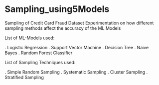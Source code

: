 # Sampling_using5Models
Sampling of Credit Card Fraud Dataset
Experimentation on how different sampling methods affect the accuracy of the ML Models

List of ML-Models used:

. Logistic Regression 
. Support Vector Machine 
. Decision Tree
. Naive Bayes 
. Random Forest Classifier


List of Sampling Techniques used:

. Simple Random Sampling
. Systematic Sampling
. Cluster Sampling
. Stratified Sampling
